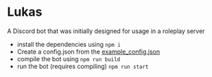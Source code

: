 # Lukas

A Discord bot that was initially designed for usage in a roleplay server

- install the dependencies using `npm i`
- Create a config.json from the [example_config.json](example_config.json)
- compile the bot using `npm run build`
- run the bot (requires compiling) `npm run start`
